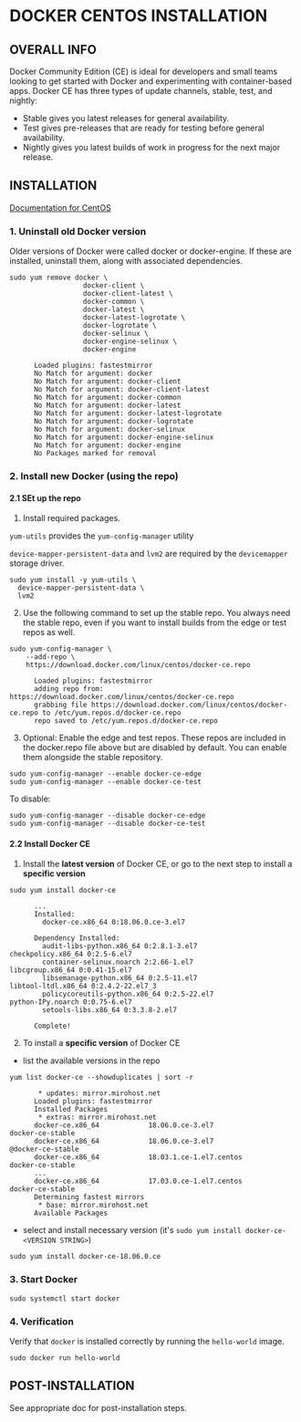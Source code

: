 # DOCKER CENTOS INSTALLATION


## OVERALL INFO

Docker Community Edition (CE) is ideal for developers and small teams looking to get started with Docker and experimenting with container-based apps. Docker CE has three types of update channels, stable, test, and nightly:

  - Stable gives you latest releases for general availability.
  - Test gives pre-releases that are ready for testing before general availability.
  - Nightly gives you latest builds of work in progress for the next major release.



## INSTALLATION


[Documentation for CentOS](https://docs.docker.com/install/linux/docker-ce/centos/)


### 1. Uninstall old Docker version

Older versions of Docker were called docker or docker-engine. If these are installed, uninstall them, along with associated dependencies.

```
sudo yum remove docker \
                  docker-client \
                  docker-client-latest \
                  docker-common \
                  docker-latest \
                  docker-latest-logrotate \
                  docker-logrotate \
                  docker-selinux \
                  docker-engine-selinux \
                  docker-engine
                  
      Loaded plugins: fastestmirror
      No Match for argument: docker
      No Match for argument: docker-client
      No Match for argument: docker-client-latest
      No Match for argument: docker-common
      No Match for argument: docker-latest
      No Match for argument: docker-latest-logrotate
      No Match for argument: docker-logrotate
      No Match for argument: docker-selinux
      No Match for argument: docker-engine-selinux
      No Match for argument: docker-engine
      No Packages marked for removal
```


### 2. Install new Docker (using the repo)

#### 2.1 SEt up the repo

1. Install required packages. 

`yum-utils` provides the `yum-config-manager` utility

`device-mapper-persistent-data` and `lvm2` are required by the `devicemapper` storage driver.
```
sudo yum install -y yum-utils \
  device-mapper-persistent-data \
  lvm2
```


2. Use the following command to set up the stable repo. You always need the stable repo, even if you want to install builds from the edge or test repos as well.
```
sudo yum-config-manager \
    --add-repo \
    https://download.docker.com/linux/centos/docker-ce.repo
    
      Loaded plugins: fastestmirror
      adding repo from: https://download.docker.com/linux/centos/docker-ce.repo
      grabbing file https://download.docker.com/linux/centos/docker-ce.repo to /etc/yum.repos.d/docker-ce.repo
      repo saved to /etc/yum.repos.d/docker-ce.repo
```

3. Optional: Enable the edge and test repos. These repos are included in the docker.repo file above but are disabled by default. You can enable them alongside the stable repository.
```
sudo yum-config-manager --enable docker-ce-edge
sudo yum-config-manager --enable docker-ce-test
```

To disable:

```
sudo yum-config-manager --disable docker-ce-edge
sudo yum-config-manager --disable docker-ce-test
```




#### 2.2 Install Docker CE


1. Install the **latest version** of Docker CE, or go to the next step to install a **specific version**
```
sudo yum install docker-ce

      ...
      Installed:
        docker-ce.x86_64 0:18.06.0.ce-3.el7                                                                                   

      Dependency Installed:
        audit-libs-python.x86_64 0:2.8.1-3.el7                        checkpolicy.x86_64 0:2.5-6.el7
        container-selinux.noarch 2:2.66-1.el7                         libcgroup.x86_64 0:0.41-15.el7
        libsemanage-python.x86_64 0:2.5-11.el7                        libtool-ltdl.x86_64 0:2.4.2-22.el7_3
        policycoreutils-python.x86_64 0:2.5-22.el7                    python-IPy.noarch 0:0.75-6.el7
        setools-libs.x86_64 0:3.3.8-2.el7

      Complete!
```

2. To install a **specific version** of Docker CE
  - list the available versions in the repo
```
yum list docker-ce --showduplicates | sort -r

       * updates: mirror.mirohost.net
      Loaded plugins: fastestmirror
      Installed Packages
       * extras: mirror.mirohost.net
      docker-ce.x86_64            18.06.0.ce-3.el7                   docker-ce-stable
      docker-ce.x86_64            18.06.0.ce-3.el7                   @docker-ce-stable
      docker-ce.x86_64            18.03.1.ce-1.el7.centos            docker-ce-stable
      ...
      docker-ce.x86_64            17.03.0.ce-1.el7.centos            docker-ce-stable
      Determining fastest mirrors
       * base: mirror.mirohost.net
      Available Packages
```
  
  - select and install necessary version (it's `sudo yum install docker-ce-<VERSION STRING>`)
```
sudo yum install docker-ce-18.06.0.ce
```

### 3. Start Docker
```
sudo systemctl start docker
```


### 4. Verification

Verify that `docker` is installed correctly by running the `hello-world` image.

```
sudo docker run hello-world
```




## POST-INSTALLATION

See appropriate doc for post-installation steps.













